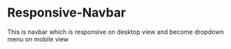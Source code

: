 # Responsive-Navbar
This is navbar which is responsive on desktop view and become dropdown menu on mobile view
